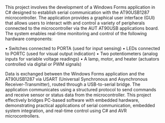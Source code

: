 This project involves the development of a Windows Forms application in C# designed to establish serial communication with the AT90USB1287 microcontroller.
The application provides a graphical user interface (GUI) that allows users to interact with and control a variety of peripherals connected to the microcontroller via the AUT AT90USB applications board.
The system enables real-time monitoring and control of the following hardware components:

•	Switches connected to PORTA (used for input sensing)
•	LEDs connected to PORTC (used for visual output indication)
•	Two potentiometers (analog inputs for variable voltage readings)
•	A lamp, motor, and heater (actuators controlled via digital or PWM signals)

Data is exchanged between the Windows Forms application and the AT90USB1287 via USART (Universal Synchronous and Asynchronous Receiver-Transmitter),
routed through a USB-to-serial bridge. The application communicates using a structured protocol to send commands and receive sensor or status data from the microcontroller.
This project effectively bridges PC-based software with embedded hardware, demonstrating practical applications of serial communication, embedded system integration,
and real-time control using C# and AVR microcontrollers.
